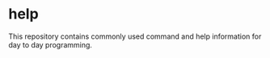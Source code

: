 # help

This repository contains commonly used command and help information for day to day programming.
